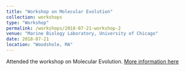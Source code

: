```yaml
---
title: "Workshop on Molecular Evolution"
collection: workshops
type: "Workshop"
permalink: /workshops/2018-07-21-workshop-2
venue: "Marine Biology Laboratory, University of Chicago"
date: 2018-07-21
location: "Woodshole, MA"
---
```

Attended the workshop on Molecular Evolution. [More information here](https://molevol.mbl.edu/index.php/Schedule)
